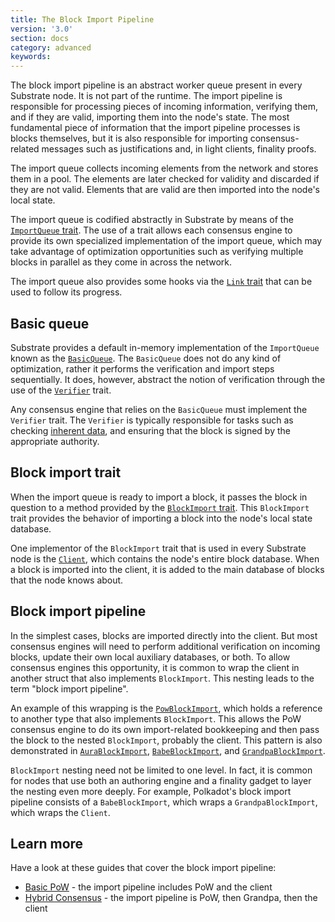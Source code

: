 ```yaml
---
title: The Block Import Pipeline
version: '3.0'
section: docs
category: advanced
keywords:
---
```


The block import pipeline is an abstract worker queue present in every Substrate node. It is not part of the
runtime. The import pipeline is responsible for processing pieces of incoming information, verifying
them, and if they are valid, importing them into the node's state. The most fundamental piece of
information that the import pipeline processes is blocks themselves, but it is also responsible for
importing consensus-related messages such as justifications and, in light clients, finality proofs.

The import queue collects incoming elements from the network and stores them in a pool. The elements
are later checked for validity and discarded if they are not valid. Elements that are valid are then
imported into the node's local state.

The import queue is codified abstractly in Substrate by means of the
[`ImportQueue` trait](/rustdocs/latest/sc_consensus/import_queue/trait.ImportQueue.html).
The use of a trait allows each consensus engine to provide its own specialized implementation of the
import queue, which may take advantage of optimization opportunities such as verifying multiple
blocks in parallel as they come in across the network.

The import queue also provides some hooks via the
[`Link` trait](/rustdocs/latest/sc_consensus/import_queue/trait.Link.html) that can be used
to follow its progress.

## Basic queue

Substrate provides a default in-memory implementation of the `ImportQueue` known as the
[`BasicQueue`](/rustdocs/latest/sc_consensus/import_queue/struct.BasicQueue.html). The
`BasicQueue` does not do any kind of optimization, rather it performs the verification and import
steps sequentially. It does, however, abstract the notion of verification through the use of the
[`Verifier`](/rustdocs/latest/sc_consensus/import_queue/trait.Verifier.html) trait.

Any consensus engine that relies on the `BasicQueue` must implement the `Verifier` trait. The
`Verifier` is typically responsible for tasks such as checking
[inherent data](/v3/concepts/extrinsics#inherents), and ensuring that
the block is signed by the appropriate authority.

## Block import trait

When the import queue is ready to import a block, it passes the block in question to a method
provided by the
[`BlockImport` trait](/rustdocs/latest/sc_consensus/block_import/trait.BlockImport.html).
This `BlockImport` trait provides the behavior of importing a block into the node's local state
database.

One implementor of the `BlockImport` trait that is used in every Substrate node is the
[`Client`](/rustdocs/latest/sc_service/client/index.html), which contains the node's entire
block database. When a block is imported into the client, it is added to the main database of blocks
that the node knows about.

## Block import pipeline

In the simplest cases, blocks are imported directly into the client. But most consensus engines will
need to perform additional verification on incoming blocks, update their own local auxiliary
databases, or both. To allow consensus engines this opportunity, it is common to wrap the client in
another struct that also implements `BlockImport`. This nesting leads to the term "block import
pipeline".

An example of this wrapping is the
[`PowBlockImport`](/rustdocs/latest/sc_consensus_pow/struct.PowBlockImport.html), which
holds a reference to another type that also implements `BlockImport`. This allows the PoW consensus
engine to do its own import-related bookkeeping and then pass the block to the nested `BlockImport`,
probably the client. This pattern is also demonstrated in
[`AuraBlockImport`](/rustdocs/latest/sc_consensus_aura/struct.ImportQueueParams.html#structfield.block_import),
[`BabeBlockImport`](/rustdocs/latest/sc_consensus_babe/struct.BabeBlockImport.html), and
[`GrandpaBlockImport`](/rustdocs/latest/sc_finality_grandpa/struct.GrandpaBlockImport.html).

`BlockImport` nesting need not be limited to one level. In fact, it is common for nodes that use
both an authoring engine and a finality gadget to layer the nesting even more deeply. For example,
Polkadot's block import pipeline consists of a `BabeBlockImport`, which wraps a
`GrandpaBlockImport`, which wraps the `Client`.

## Learn more

Have a look at these guides that cover the block import pipeline:

- [Basic PoW](/how-to-guides/v3/consensus/pow) - the import pipeline includes
  PoW and the client
- [Hybrid Consensus](/how-to-guides/v3/consensus/hybrid-pos-pow) - the import
  pipeline is PoW, then Grandpa, then the client
